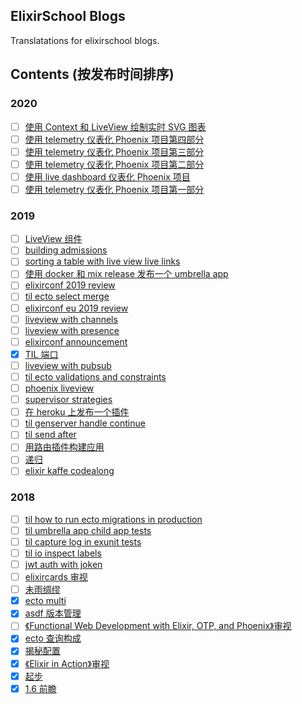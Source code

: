 ## ElixirSchool Blogs

Translatations for elixirschool blogs.

## Contents (按发布时间排序)

### 2020

- [ ] [使用 Context 和 LiveView 绘制实时 SVG 图表](./posts/2020-10-06-server-side-svg-charts-with-contex-and-liveview.md)
- [ ] [使用 telemetry 仪表化 Phoenix 项目第四部分](./posts/2020-05-13-instrumenting-phoenix-with-telemetry-part-four.md)
- [ ] [使用 telemetry 仪表化 Phoenix 项目第三部分](./posts/2020-05-06-instrumenting-phoenix-with-telemetry-part-three.md)
- [ ] [使用 telemetry 仪表化 Phoenix 项目第二部分](./posts/2020-04-29-instrumenting-phoenix-with-telemetry-part-two.md)
- [ ] [使用 live dashboard 仪表化 Phoenix 项目](./posts/2020-04-24-instrumenting-phoenix-with-live-dashboard.md)
- [ ] [使用 telemetry 仪表化 Phoenix 项目第一部分](./posts/2020-04-22-instrumenting-phoenix-with-telemetry-part-one.md)
### 2019 

- [ ] [LiveView 组件](./posts/2019-12-29-live-view-live-component.md)
- [ ] [building admissions](./posts/2019-10-23-building-admissions.md)
- [ ] [sorting a table with live view live links](./posts/2019-10-20-sorting-a-table-with-live-view-live-links.md)
- [ ] [使用 docker 和 mix release 发布一个 umbrella app](./posts/2019-09-15-releasing-an-umbrella-app-with-docker-and-mix-release.md)
- [ ] [elixirconf 2019 review](./posts/2019-09-12-elixirconf-2019-review.md)
- [ ] [til ecto select merge](./posts/2019-08-23-til-ecto-select-merge.md)
- [ ] [elixirconf eu 2019 review](./posts/2019-06-06-elixir-conf-eu-2019-review.md)
- [ ] [liveview with channels](./posts/2019-06-04-live-view-with-channels.md)
- [ ] [liveview with presence](./posts/2019-05-06-live-view-with-presence.md)
- [ ] [elixirconf announcement](./posts/2019-05-01-elixirconf-announcement.md)
- [x] [TIL 端口](./posts/2019-04-17-til-ports.md)
- [ ] [liveview with pubsub](./posts/2019-04-11-live-view-with-pub-sub.md)
- [ ] [til ecto validations and constraints](./posts/2019-03-25-til-ecto-validations-and-constraints.md)
- [ ] [phoenix liveview](./posts/2019-03-18-phoenix-live-view.md)
- [ ] [supervisor strategies](./posts/2019-02-21-supervisor-strategies.md)
- [ ] [在 heroku 上发布一个插件](./posts/2019-02-12-putting-a-plug-app-on-heroku.md)
- [ ] [til genserver handle continue](./posts/2019-02-08-til-genserver-handle-continue.md)
- [ ] [til send after](./posts/2019-02-06-til-send-after.md)
- [ ] [用路由插件构建应用](./posts/2019-01-25-building-apps-with-plug-router.md)
- [ ] [递归](./posts/2019-01-15-recursion.md)
- [ ] [elixir kaffe codealong](./posts/2019-01-03-elixir-kaffe-codealong.md)

### 2018

- [ ] [til how to run ecto migrations in production](./posts/2018-12-26-til-how-to-run-ecto-migrations-in-production.md)
- [ ] [til umbrella app child app tests](./posts/2018-12-17-til-umbrella-app-child-app-tests.md)
- [ ] [til capture log in exunit tests](./posts/2018-12-12-til-capture-log-in-exunit-tests.md)
- [ ] [til io inspect labels](./posts/2018-12-04-til-io-inspect-labels.md)
- [ ] [jwt auth with joken](./posts/2018-11-29-jwt-auth-with-joken.md)
- [ ] [elixircards 审视](./posts/2018-11-14-elixir-cards-review.md)
- [ ] [未雨绸缪](./posts/2018-10-23-umbrellas-just-when-it-rains.md)
- [x] [ecto multi](./posts/2018-10-10-ecto-multi.md)
- [x] [asdf 版本管理](./2018-10-01-asdf-version-management.md)
- [ ] [《Functional Web Development with Elixir, OTP, and Phoenix》审视](./posts/2018-08-02-functional-web-dev-elixir-otp-phoenix-review.md)
- [x] [ecto 查询构成](./posts/2018-07-25-ecto-query-composition.md)
- [x] [揭秘配置](./posts/2018-07-17-configuration-demystified.md)
- [x] [《Elixir in Action》审视](./posts/2018-05-31-elixir-in-action-review.md)
- [x] [起步](./posts/2018-04-23-just-the-beginning.md)
- [x] [1.6 前瞻](./posts/2018-04-03-a-look-at-16.md)